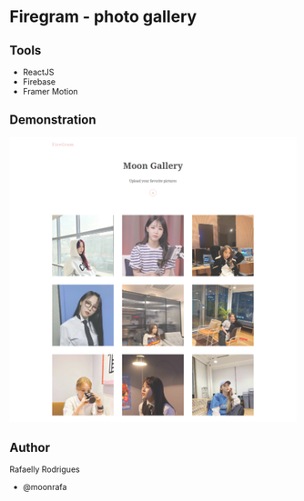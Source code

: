 # Firegram - photo gallery

## Tools

- ReactJS
- Firebase
- Framer Motion

## Demonstration

<img src="src/demo.png">

## Author

Rafaelly Rodrigues

- @moonrafa

